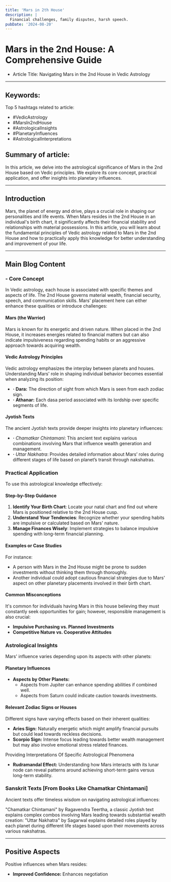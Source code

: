 ```yaml
---
title: 'Mars in 2th House'
description: |
  Financial challenges, family disputes, harsh speech.
pubDate: '2024-08-20'
---
```


# Mars in the 2nd House: A Comprehensive Guide
- Article Title: Navigating Mars in the 2nd House in Vedic Astrology

---

## Keywords: 
Top 5 hashtags related to article:
- #VedicAstrology
- #MarsIn2ndHouse
- #AstrologicalInsights
- #PlanetaryInfluences
- #AstrologicalInterpretations

## Summary of article:
In this article, we delve into the astrological significance of Mars in the 2nd House based on Vedic principles. We explore its core concept, practical application, and offer insights into planetary influences.

---

## Introduction
Mars, the planet of energy and drive, plays a crucial role in shaping our personalities and life events. When Mars resides in the 2nd House in an individual's birth chart, it significantly affects their financial stability and relationships with material possessions. In this article, you will learn about the fundamental principles of Vedic astrology related to Mars in the 2nd House and how to practically apply this knowledge for better understanding and improvement of your life.

---

## Main Blog Content

### - Core Concept

In Vedic astrology, each house is associated with specific themes and aspects of life. The 2nd House governs material wealth, financial security, speech, and communication skills. Mars' placement here can either enhance these qualities or introduce challenges:

#### **Mars** (the Warrior)
Mars is known for its energetic and driven nature. When placed in the 2nd House, it increases energies related to financial matters but can also indicate impulsiveness regarding spending habits or an aggressive approach towards acquiring wealth.

#### **Vedic Astrology Principles**
Vedic astrology emphasizes the interplay between planets and houses. Understanding Mars' role in shaping individual behavior becomes essential when analyzing its position:

- **·** **Dara:** The direction of sight from which Mars is seen from each zodiac sign.
- **·** **Athanar:** Each dasa period associated with its lordship over specific segments of life.

#### **Jyotish Texts**
The ancient Jyotish texts provide deeper insights into planetary influences:

- **·** *Chamatkar Chintamani*: This ancient text explains various combinations involving Mars that influence wealth generation and management.
- **·** *Uttar Nakhatra*: Provides detailed information about Mars’ roles during different stages of life based on planet’s transit through nakshatras.

### Practical Application

To use this astrological knowledge effectively:

#### Step-by-Step Guidance

1. **Identify Your Birth Chart**: Locate your natal chart and find out where Mars is positioned relative to the 2nd House cusp.
2. **Understand Your Tendencies**: Recognize whether your spending habits are impulsive or calculated based on Mars' nature.
3. **Manage Finances Wisely**: Implement strategies to balance impulsive spending with long-term financial planning.

#### Examples or Case Studies

For instance:
- A person with Mars in the 2nd House might be prone to sudden investments without thinking them through thoroughly.
- Another individual could adopt cautious financial strategies due to Mars' aspect on other planetary placements involved in their birth chart.

#### Common Misconceptions

It's common for individuals having Mars in this house believing they must constantly seek opportunities for gain; however, responsible management is also crucial:

- **Impulsive Purchasing vs. Planned Investments**
- **Competitive Nature vs. Cooperative Attitudes**

### Astrological Insights

Mars' influence varies depending upon its aspects with other planets:

#### Planetary Influences

- **Aspects by Other Planets:** 
    - Aspects from Jupiter can enhance spending abilities if combined well.
    - Aspects from Saturn could indicate caution towards investments.

#### Relevant Zodiac Signs or Houses

Different signs have varying effects based on their inherent qualities:
 
 - **Aries Sign:** Naturally energetic which might amplify financial pursuits but could lead towards reckless decisions.
 - **Scorpio Sign:** Intense focus leading towards better wealth management but may also involve emotional stress related finances.


Providing Interpretations Of Specific Astrological Phenomena

- **Rudramandal Effect:** Understanding how Mars interacts with its lunar node can reveal patterns around achieving short-term gains versus long-term stability.


### Sanskrit Texts [From Books Like Chamatkar Chintamani]

Ancient texts offer timeless wisdom on navigating astrological influences:

"Chamatkar Chintamani" by Ragavendra Teertha, a classic Jyotish text explains complex combos involving Mars leading towards substantial wealth creation:
"Uttar Nakhatra" by Sagarwal explains detailed roles played by each planet during different life stages based upon their movements across various nakshatras.


---

## Positive Aspects 

Positive influences when Mars resides:
 
 - **Improved Confidence:** Enhances negotiation